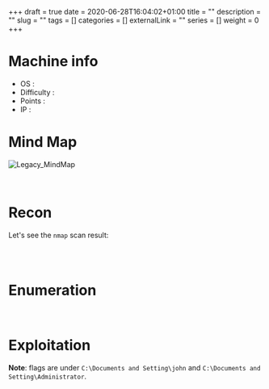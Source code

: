 +++
draft = true
date = 2020-06-28T16:04:02+01:00
title = ""
description = ""
slug = ""
tags = []
categories = []
externalLink = ""
series = []
weight = 0
+++

# Machine info

- OS :
- Difficulty :
- Points :
- IP :

# Mind Map

![Legacy_MindMap](/images/htb/legacy_mindmap.png)

&nbsp;

# Recon

Let's see the `nmap` scan result:

```

```


&nbsp;

# Enumeration


&nbsp;

# Exploitation



**Note**: flags are under `C:\Documents and Setting\john` and `C:\Documents and Setting\Administrator`.
